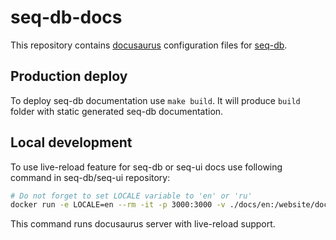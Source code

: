 # seq-db-docs

This repository contains [docusaurus](https://docusaurus.io/) configuration files
for [seq-db](https://github.com/ozontech/seq-db).

## Production deploy

To deploy seq-db documentation use `make build`. 
It will produce `build` folder with static generated seq-db documentation.

## Local development

To use live-reload feature for seq-db or seq-ui docs use following command in seq-db/seq-ui repository:

```sh
# Do not forget to set LOCALE variable to 'en' or 'ru'
docker run -e LOCALE=en --rm -it -p 3000:3000 -v ./docs/en:/website/docs/seq-db -v ./docs/ru:/website/i18n/ru/docusaurus-plugin-content-docs/current/seq-db sha256:6757c2b99a546b0a16de67d48e5e2a5988aa1bcb901d427976e50b1801a117d5
```

This command runs docusaurus server with live-reload support.

